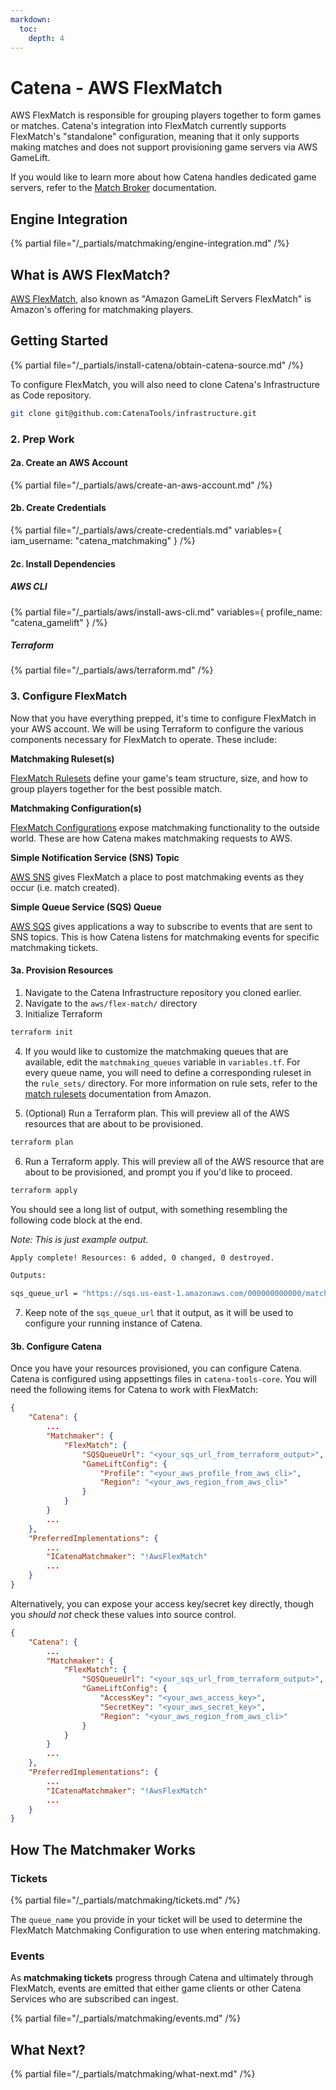 ```yaml
---
markdown:
  toc:
    depth: 4
---
```


# Catena - AWS FlexMatch

AWS FlexMatch is responsible for grouping players together to form games or matches. Catena's integration into FlexMatch currently supports FlexMatch's "standalone" configuration, meaning that it only supports making matches and does not support provisioning game servers via AWS GameLift.

If you would like to learn more about how Catena handles dedicated game servers, refer to the [Match Broker](../game-servers/index.md) documentation.

## Engine Integration

{% partial file="/_partials/matchmaking/engine-integration.md" /%}

## What is AWS FlexMatch?
[AWS FlexMatch](https://docs.aws.amazon.com/gamelift/latest/flexmatchguide/match-intro.html), also known as "Amazon GameLift Servers FlexMatch" is Amazon's offering for matchmaking players.

## Getting Started

{% partial file="/_partials/install-catena/obtain-catena-source.md" /%}

To configure FlexMatch, you will also need to clone Catena's Infrastructure as Code repository.

```bash
git clone git@github.com:CatenaTools/infrastructure.git
```

### 2. Prep Work

#### 2a. Create an AWS Account
{% partial file="/_partials/aws/create-an-aws-account.md" /%}

#### 2b. Create Credentials
{% partial file="/_partials/aws/create-credentials.md" variables={
    iam_username: "catena_matchmaking"
} /%}

#### 2c. Install Dependencies

##### AWS CLI
{% partial file="/_partials/aws/install-aws-cli.md" variables={
    profile_name: "catena_gamelift"
} /%}

##### Terraform
{% partial file="/_partials/aws/terraform.md" /%}

### 3. Configure FlexMatch
Now that you have everything prepped, it's time to configure FlexMatch in your AWS account. We will be using Terraform to configure the various components necessary for FlexMatch to operate. These include:

**Matchmaking Ruleset(s)**

[FlexMatch Rulesets](https://docs.aws.amazon.com/gamelift/latest/flexmatchguide/match-rulesets.html) define your game's team structure, size, and how to group players together for the best possible match.

**Matchmaking Configuration(s)**

[FlexMatch Configurations](https://docs.aws.amazon.com/gamelift/latest/flexmatchguide/match-create-configuration.html) expose matchmaking functionality to the outside world. These are how Catena makes matchmaking requests to AWS.

**Simple Notification Service (SNS) Topic**

[AWS SNS](https://aws.amazon.com/sns/) gives FlexMatch a place to post matchmaking events as they occur (i.e. match created).

**Simple Queue Service (SQS) Queue**

[AWS SQS](https://aws.amazon.com/sqs/) gives applications a way to subscribe to events that are sent to SNS topics. This is how Catena listens for matchmaking events for specific matchmaking tickets.

#### 3a. Provision Resources
1. Navigate to the Catena Infrastructure repository you cloned earlier.
2. Navigate to the `aws/flex-match/` directory
3. Initialize Terraform

```bash
terraform init
```

4. If you would like to customize the matchmaking queues that are available, edit the `matchmaking_queues` variable in `variables.tf`. For every queue name, you will need to define a corresponding ruleset in the `rule_sets/` directory. For more information on rule sets, refer to the [match rulesets](https://docs.aws.amazon.com/gamelift/latest/flexmatchguide/match-rulesets.html) documentation from Amazon.

5. (Optional) Run a Terraform plan. This will preview all of the AWS resources that are about to be provisioned.

```bash
terraform plan
```

6. Run a Terraform apply. This will preview all of the AWS resource that are about to be provisioned, and prompt you if you'd like to proceed.

```bash
terraform apply
```

You should see a long list of output, with something resembling the following code block at the end.

_Note: This is just example output._

```bash
Apply complete! Resources: 6 added, 0 changed, 0 destroyed.

Outputs:

sqs_queue_url = "https://sqs.us-east-1.amazonaws.com/000000000000/matchmaking-events"
```

7. Keep note of the `sqs_queue_url` that it output, as it will be used to configure your running instance of Catena.

#### 3b. Configure Catena
Once you have your resources provisioned, you can configure Catena. Catena is configured using appsettings files in `catena-tools-core`. You will need the following items for Catena to work with FlexMatch:

```json
{
    "Catena": {
        ...
        "Matchmaker": {
            "FlexMatch": {
                "SQSQueueUrl": "<your_sqs_url_from_terraform_output>",
                "GameLiftConfig": {
                    "Profile": "<your_aws_profile_from_aws_cli>",
                    "Region": "<your_aws_region_from_aws_cli>"
                }
            }
        }
        ...
    },
    "PreferredImplementations": {
        ...
        "ICatenaMatchmaker": "!AwsFlexMatch"
        ...
    }
}
```

Alternatively, you can expose your access key/secret key directly, though you _should not_ check these values into source control.

```json
{
    "Catena": {
        ...
        "Matchmaker": {
            "FlexMatch": {
                "SQSQueueUrl": "<your_sqs_url_from_terraform_output>",
                "GameLiftConfig": {
                    "AccessKey": "<your_aws_access_key>",
                    "SecretKey": "<your_aws_secret_key>",
                    "Region": "<your_aws_region_from_aws_cli>"
                }
            }
        }
        ...
    },
    "PreferredImplementations": {
        ...
        "ICatenaMatchmaker": "!AwsFlexMatch"
        ...
    }
}
```

## How The Matchmaker Works

### Tickets
{% partial file="/_partials/matchmaking/tickets.md" /%}

The `queue_name` you provide in your ticket will be used to determine the FlexMatch Matchmaking Configuration to use when entering matchmaking.

### Events
As **matchmaking tickets** progress through Catena and ultimately through FlexMatch, events are emitted that either game clients or other Catena Services who are subscribed can ingest.

{% partial file="/_partials/matchmaking/events.md" /%}

## What Next?
{% partial file="/_partials/matchmaking/what-next.md" /%}